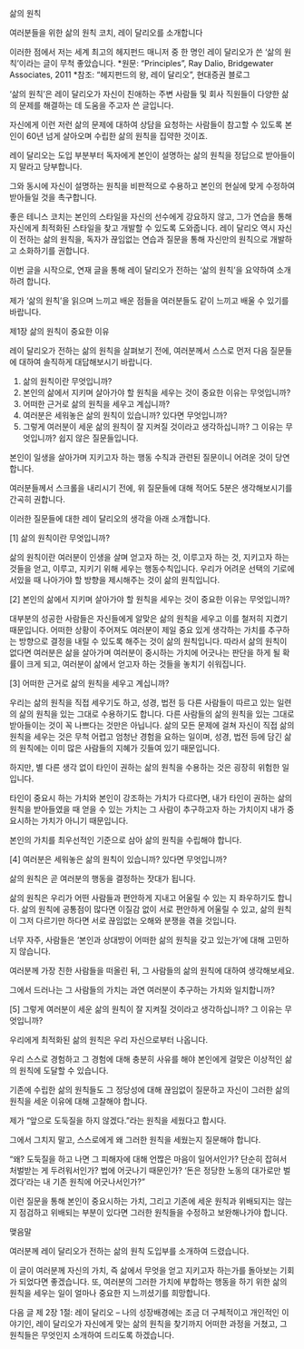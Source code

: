 삶의 원칙


여러분들을 위한 삶의 원칙 코치, 레이 달리오를 소개합니다

이러한 점에서 저는 세계 최고의 헤지펀드 매니저 중 한 명인 레이 달리오가 쓴 ‘삶의 원칙’이라는 글이 무척 좋았습니다.
*원문: “Principles”, Ray Dalio, Bridgewater Associates, 2011
*참조: “헤지펀드의 왕, 레이 달리오”, 현대증권 블로그

‘삶의 원칙’은 레이 달리오가 자신이 친애하는 주변 사람들 및 회사 직원들이 다양한 삶의 문제를 해결하는 데 도움을 주고자 쓴 글입니다.

자신에게 이런 저런 삶의 문제에 대하여 상담을 요청하는 사람들이 참고할 수 있도록 본인이 60년 넘게 살아오며 수립한 삶의 원칙을 집약한 것이죠.

레이 달리오는 도입 부분부터 독자에게 본인이 설명하는 삶의 원칙을 정답으로 받아들이지 말라고 당부합니다.

그와 동시에 자신이 설명하는 원칙을 비판적으로 수용하고 본인의 현실에 맞게 수정하여 받아들일 것을 촉구합니다.

좋은 테니스 코치는 본인의 스타일을 자신의 선수에게 강요하지 않고, 그가 연습을 통해 자신에게 최적화된 스타일을 찾고 개발할 수 있도록 도와줍니다.
레이 달리오 역시 자신이 전하는 삶의 원칙을, 독자가 끊임없는 연습과 질문을 통해 자신만의 원칙으로 개발하고 소화하기를 권합니다.

이번 글을 시작으로, 연재 글을 통해 레이 달리오가 전하는 ‘삶의 원칙’을 요약하여 소개하려 합니다.

제가 ‘삶의 원칙’을 읽으며 느끼고 배운 점들을 여러분들도 같이 느끼고 배울 수 있기를 바랍니다.

제1장
삶의 원칙이 중요한 이유

레이 달리오가 전하는 삶의 원칙을 살펴보기 전에, 여러분께서 스스로 먼저 다음 질문들에 대하여 솔직하게 대답해보시기 바랍니다.

1. 삶의 원칙이란 무엇입니까?
2. 본인의 삶에서 지키며 살아가야 할 원칙을 세우는 것이 중요한 이유는 무엇입니까?
3. 어떠한 근거로 삶의 원칙을 세우고 계십니까?
4. 여러분은 세워놓은 삶의 원칙이 있습니까? 있다면 무엇입니까?
5. 그렇게 여러분이 세운 삶의 원칙이 잘 지켜질 것이라고 생각하십니까? 그 이유는 무엇입니까?
쉽지 않은 질문들입니다.

본인이 일생을 살아가며 지키고자 하는 행동 수칙과 관련된 질문이니 어려운 것이 당연합니다.

여러분들께서 스크롤을 내리시기 전에, 위 질문들에 대해 적어도 5분은 생각해보시기를 간곡히 권합니다.

이러한 질문들에 대한 레이 달리오의 생각을 아래 소개합니다.

[1] 삶의 원칙이란 무엇입니까?

삶의 원칙이란 여러분이 인생을 살며 얻고자 하는 것, 이루고자 하는 것, 지키고자 하는 것들을 얻고, 이루고, 지키기 위해 세우는 행동수칙입니다.
우리가 어려운 선택의 기로에 서있을 때 나아가야 할 방향을 제시해주는 것이 삶의 원칙입니다.

[2] 본인의 삶에서 지키며 살아가야 할 원칙을 세우는 것이 중요한 이유는 무엇입니까?

대부분의 성공한 사람들은 자신들에게 알맞은 삶의 원칙을 세우고 이를 철저히 지켰기 때문입니다.
어떠한 상황이 주어져도 여러분이 제일 중요 있게 생각하는 가치를 추구하는 방향으로 결정을 내릴 수 있도록 해주는 것이 삶의 원칙입니다.
따라서 삶의 원칙이 없다면 여러분은 삶을 살아가며 여러분이 중시하는 가치에 어긋나는 판단을 하게 될 확률이 크게 되고, 여러분이 삶에서 얻고자 하는 것들을 놓치기 쉬워집니다.

[3] 어떠한 근거로 삶의 원칙을 세우고 계십니까?

우리는 삶의 원칙을 직접 세우기도 하고, 성경, 법전 등 다른 사람들이 따르고 있는 일련의 삶의 원칙을 있는 그대로 수용하기도 합니다.
다른 사람들의 삶의 원칙을 있는 그대로 받아들이는 것이 꼭 나쁘다는 것만은 아닙니다.
삶의 모든 문제에 걸쳐 자신이 직접 삶의 원칙을 세우는 것은 무척 어렵고 엄청난 경험을 요하는 일이며, 성경, 법전 등에 담긴 삶의 원칙에는 이미 많은 사람들의 지혜가 깃들여 있기 때문입니다.

하지만, 별 다른 생각 없이 타인이 권하는 삶의 원칙을 수용하는 것은 굉장히 위험한 일입니다.

타인이 중요시 하는 가치와 본인이 강조하는 가치가 다르다면, 내가 타인이 권하는 삶의 원칙을 받아들였을 때 얻을 수 있는 가치는 그 사람이 추구하고자 하는 가치이지 내가 중요시하는 가치가 아니기 때문입니다.

본인의 가치를 최우선적인 기준으로 삼아 삶의 원칙을 수립해야 합니다.

[4] 여러분은 세워놓은 삶의 원칙이 있습니까? 있다면 무엇입니까?

삶의 원칙은 곧 여러분의 행동을 결정하는 잣대가 됩니다.

삶의 원칙은 우리가 어떤 사람들과 편안하게 지내고 어울릴 수 있는 지 좌우하기도 합니다.
삶의 원칙에 공통점이 많다면 이질감 없이 서로 편안하게 어울릴 수 있고, 삶의 원칙이 그저 다르기만 하다면 서로 끊임없는 오해와 분쟁을 겪을 것입니다.

너무 자주, 사람들은 ‘본인과 상대방이 어떠한 삶의 원칙을 갖고 있는가’에 대해 고민하지 않습니다.

여러분께 가장 친한 사람들을 떠올린 뒤, 그 사람들의 삶의 원칙에 대하여 생각해보세요.

그에서 드러나는 그 사람들의 가치는 과연 여러분이 추구하는 가치와 일치합니까?

[5] 그렇게 여러분이 세운 삶의 원칙이 잘 지켜질 것이라고 생각하십니까? 그 이유는 무엇입니까?

우리에게 최적화된 삶의 원칙은 우리 자신으로부터 나옵니다.

우리 스스로 경험하고 그 경험에 대해 충분히 사유를 해야 본인에게 걸맞은 이상적인 삶의 원칙에 도달할 수 있습니다.

기존에 수립한 삶의 원칙들도 그 정당성에 대해 끊임없이 질문하고 자신이 그러한 삶의 원칙을 세운 이유에 대해 고찰해야 합니다.

제가 “앞으로 도둑질을 하지 않겠다.”라는 원칙을 세웠다고 합시다.

그에서 그치지 말고, 스스로에게 왜 그러한 원칙을 세웠는지 질문해야 합니다.

“왜?
도둑질을 하고 나면 그 피해자에 대해 언짢은 마음이 일어서인가?
단순히 잡혀서 처벌받는 게 두려워서인가?
법에 어긋나기 때문인가?
‘돈은 정당한 노동의 대가로만 벌겠다’라는 내 기존 원칙에 어긋나서인가?”

이런 질문을 통해 본인이 중요시하는 가치, 그리고 기존에 세운 원칙과 위배되지는 않는 지 점검하고 위배되는 부분이 있다면 그러한 원칙들을 수정하고 보완해나가야 합니다.

맺음말

여러분께 레이 달리오가 전하는 삶의 원칙 도입부를 소개하여 드렸습니다.

이 글이 여러분께 자신의 가치, 즉 삶에서 무엇을 얻고 지키고자 하는가를 돌아보는 기회가 되었다면 좋겠습니다.
또, 여러분의 그러한 가치에 부합하는 행동을 하기 위한 삶의 원칙을 세우는 일이 얼마나 중요한 지 느끼셨기를 희망합니다.

다음 글 제 2장 1절: 레이 달리오 – 나의 성장배경에는 조금 더 구체적이고 개인적인 이야기인, 레이 달리오가 자신에게 맞는 삶의 원칙을 찾기까지 어떠한 과정을 거쳤고, 그 원칙들은 무엇인지 소개하여 드리도록 하겠습니다.